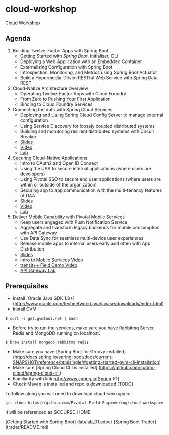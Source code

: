 # cloud-workshop
Cloud Workshop

## Agenda
1. Building Twelve-Factor Apps with Spring Boot
    - Getting Started with *Spring Boot*, Initialiser, CLI
    - Deploying a Web Application with an Embedded Container
    - Externalizing Configuration with Spring Boot
    - Introspection, Monitoring, and Metrics using Spring Boot Actuator
    - Build a Hypermedia-Driven RESTful Web Service with Spring Data REST
2. Cloud-Native Architecture Overview
    - Operating Twelve-Factor Apps with Cloud Foundry
    - From Zero to Pushing Your First Application
    - Binding to Cloud Foundry Services
3. Connecting the dots with Spring Cloud Services
    - Deploying and Using Spring Cloud Config Server to manage external configuration
    - Using Service Discovery for loosely coupled distributed systems
    - Building and monitoring resilient distributed systems with Circuit Breaker
    - [Slides](https://github.com/mstine/2015-cfsummit-deploying-ms-to-cf)
    - [Video](https://www.youtube.com/watch?v=DBIm6gDpSNg&index=41&list=PLhuMOCWn4P9g-UMN5nzDiw78zgf5rJ4gR)
    - [Lab](spring-cloud-services-hello)
4. Securing Cloud-Native Applications
    - Intro to OAuth2 and Open ID Connect
    - Using the UAA to secure internal applications (where users are developers)
    - Using Pivotal SSO to secure end user applications (where users are within or outside of the organization)
    - Securing app to app communication with the multi-tenancy features of UAA
    - [Slides](https://gopivotal-com.socialcast.com/attachments/3147177)
    - [Video](https://emccorp.webex.com/emccorp/lsr.php?RCID=55694ad6790c44de867f6ee36a1374e6)
    - [Lab](pivotal-sso)
5. Deliver Mobile Capability with Pivotal Mobile Services
    - Keep users engaged with Push Notification Service 
    - Aggregate and transform legacy backends for mobile consumption with API Gateway
    - Use Data Sync for seamless multi-device user experiences
    - Release mobile apps to internal users early and often with App Distribution
    - [Slides](https://drive.google.com/a/pivotal.io/folderview?id=0B6Jk5m_gHo_AfmVGdHFxQ0xraUtWT1UxNEE4WktmWnJpMkdDdGdLSFc5STJPR3RNcGhCalk&usp=sharing)
    - [Intro to Mobile Services Video](https://emccorp.webex.com/emccorp/lsr.php?RCID=923c4d00d1cb663e60e010ae493bf347)
    - [transit++ Field Demo Video](https://emccorp.webex.com/emccorp/lsr.php?RCID=5c037fbecd7e7b7b3b6335bd7abdaafc)
    - [API Gateway Lab](apigateway)
    
## Prerequisites
- Install [Oracle Java SDK 1.8+] (http://www.oracle.com/technetwork/java/javase/downloads/index.html)
- Install GVM:
```
$ curl -s get.gvmtool.net | bash
```
- Before try to run the services, make sure you have Rabbitmq Server, Redis and MongoDB running on localhost.
```
$ brew install mongodb rabbitmq redis
```
- Make sure you have [Spring Boot for Groovy installed] (http://docs.spring.io/spring-boot/docs/current-SNAPSHOT/reference/htmlsingle/#getting-started-gvm-cli-installation)
- Make sure [Spring Cloud CLI is installed] (https://github.com/spring-cloud/spring-cloud-cli)
- Familiarity with link:http://www.spring.io[Spring IO]
- Check Maven is installed and repo is downloaded [TODO]


To follow along you will need to download cloud-workspace

    git clone https://github.com/Pivotal-Field-Engineering/cloud-workspace
    
It will be referenced as $COURSE_HOME 

[Getting Started with Spring Boot] (lab/lab_01.adoc)
[Spring Boot Trader] (trader/README.md)
